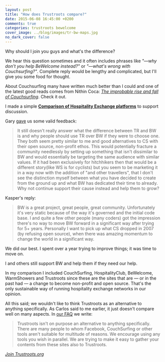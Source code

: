 ```yaml
---
layout: post
title: "How does Trustroots compare?"
date: 2015-06-08 16:45:00 +0200
comments: true
categories: trustroots bewelcome
cover_image: ../blog/images/tr-bw-maps.jpg
no_dark_cover: false
---
```


<span class="lead">Why should I join you guys and what's the difference?</span>

We hear this question sometimes and it often includes phrases like <em>"—why don't you help BeWelcome instead?"</em> or <em>"—what's wrong with Couchsurfing?"</em>. Complete reply would be lengthy and complicated, but I'll give you some food for thought.

About Couchsurfing many have written much better than I could and one of the latest good reads comes from Nithin Coca: <em>[The improbable rise and fall of Couchsurfing](http://kernelmag.dailydot.com/issue-sections/features-issue-sections/13124/life-and-death-couchsurfing/)</em>. Check it out.

I made a simple **[Comparison of Hospitality Exchange platforms](http://ideas.trustroots.org/comparison-of-hospitality-exchange-platforms/)** to support discussion.

Gary [gave](https://www.facebook.com/groups/877253045641336/permalink/991654747534498/?comment_id=991656027534370&offset=0&total_comments=5&comment_tracking=%7B%22tn%22%3A%22R3%22%7D) us some valid feedback:
<blockquote>It still doesn't really answer what the difference between TR and BW is and why people should use TR over BW if they were to choose one. They both seem pretty similar to me and good alternatives to CS with their open source, non-profit ethos. This would potentially fracture a community needlessly by setting up something that isn't dissimilar to BW and would essentially be targeting the same audience with similar values. If it had been exclusively for hitchhikers then that would be a different story(like WS is for cyclists) but you seem to be marketing it in a way now with the addition of "and other travellers", that I don't see the distinction myself between what you have decided to create from the ground up and what BW has dedicated their time to already. Why not continue support their cause instead and help them to grow?</blockquote>

Kasper's reply:
<blockquote>BW is a great project, great people, great community. Unfortunately it's very static because of the way it's governed and the initial code base. I and quite a few other people (many coders) got the impression there's no way to move BW forward in a significant way after trying for 5+ years. Personally I want to pick up what CS dropped in 2007 (by refusing open source), when there was amazing momentum to change the world in a significant way.</blockquote>

We did our best. I spent over a year trying to improve things; it was time to move on.

I and others still support BW and help them if they need our help.

In my comparison I included CouchSurfing, HospitalityClub, BeWelcome, WarmShowers and Trustroots since these are the sites that are — or in the past had — a change to become non-profit and open source. That's the only sustainable way of running hospitality exchange networks in our opinion.

All this said; we wouldn't like to think Trustroots as an alternative to anything specifically. As Carlos said to me earlier, it just doesn't compare well on many aspects. In [our FAQ](https://www.trustroots.org/#!/faq) we write:

<blockquote>Trustroots isn't on purpose an alternative to anything specifically. There are many people to whom Facebook, CouchSurfing or other tools aren't suitable for multitude of reasons. We encourage using any tools you wish in parallel. We are trying to make it easy to gather your contents from these sites also to Trustroots.</blockquote>

_[Join Trustroots.org](httsp://www.trustroots.org/)_
